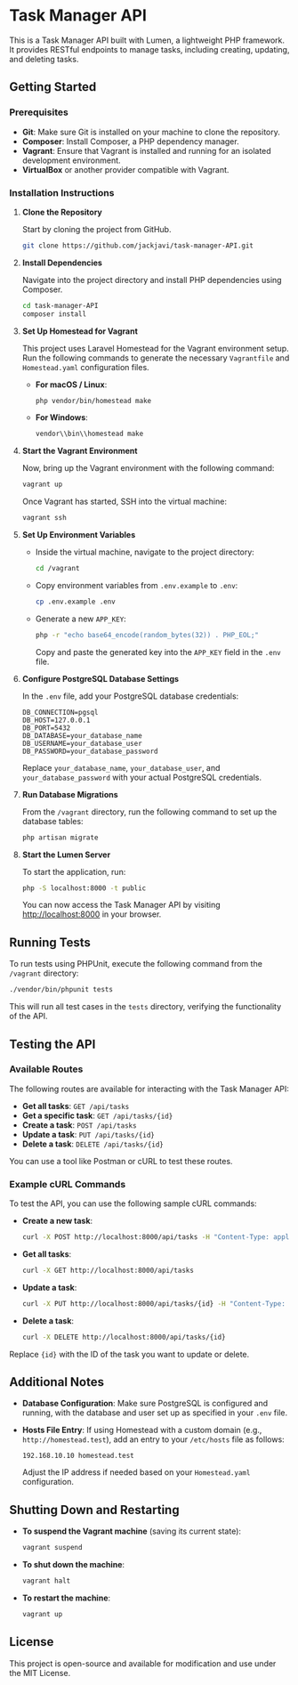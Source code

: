 # Task Manager API

This is a Task Manager API built with Lumen, a lightweight PHP framework. It provides RESTful endpoints to manage tasks, including creating, updating, and deleting tasks.

## Getting Started

### Prerequisites

-   **Git**: Make sure Git is installed on your machine to clone the repository.
-   **Composer**: Install Composer, a PHP dependency manager.
-   **Vagrant**: Ensure that Vagrant is installed and running for an isolated development environment.
-   **VirtualBox** or another provider compatible with Vagrant.

### Installation Instructions

1. **Clone the Repository**

    Start by cloning the project from GitHub.

    ```bash
    git clone https://github.com/jackjavi/task-manager-API.git
    ```

2. **Install Dependencies**

    Navigate into the project directory and install PHP dependencies using Composer.

    ```bash
    cd task-manager-API
    composer install
    ```

3. **Set Up Homestead for Vagrant**

    This project uses Laravel Homestead for the Vagrant environment setup. Run the following commands to generate the necessary `Vagrantfile` and `Homestead.yaml` configuration files.

    - **For macOS / Linux**:

        ```bash
        php vendor/bin/homestead make
        ```

    - **For Windows**:

        ```bash
        vendor\\bin\\homestead make
        ```

4. **Start the Vagrant Environment**

    Now, bring up the Vagrant environment with the following command:

    ```bash
    vagrant up
    ```

    Once Vagrant has started, SSH into the virtual machine:

    ```bash
    vagrant ssh
    ```

5. **Set Up Environment Variables**

    - Inside the virtual machine, navigate to the project directory:

        ```bash
        cd /vagrant
        ```

    - Copy environment variables from `.env.example` to `.env`:

        ```bash
        cp .env.example .env
        ```

    - Generate a new `APP_KEY`:

        ```bash
        php -r "echo base64_encode(random_bytes(32)) . PHP_EOL;"
        ```

        Copy and paste the generated key into the `APP_KEY` field in the `.env` file.

6. **Configure PostgreSQL Database Settings**

    In the `.env` file, add your PostgreSQL database credentials:

    ```plaintext
    DB_CONNECTION=pgsql
    DB_HOST=127.0.0.1
    DB_PORT=5432
    DB_DATABASE=your_database_name
    DB_USERNAME=your_database_user
    DB_PASSWORD=your_database_password
    ```

    Replace `your_database_name`, `your_database_user`, and `your_database_password` with your actual PostgreSQL credentials.

7. **Run Database Migrations**

    From the `/vagrant` directory, run the following command to set up the database tables:

    ```bash
    php artisan migrate
    ```

8. **Start the Lumen Server**

    To start the application, run:

    ```bash
    php -S localhost:8000 -t public
    ```

    You can now access the Task Manager API by visiting [http://localhost:8000](http://localhost:8000) in your browser.

## Running Tests

To run tests using PHPUnit, execute the following command from the `/vagrant` directory:

```bash
./vendor/bin/phpunit tests
```

This will run all test cases in the `tests` directory, verifying the functionality of the API.

## Testing the API

### Available Routes

The following routes are available for interacting with the Task Manager API:

-   **Get all tasks**: `GET /api/tasks`
-   **Get a specific task**: `GET /api/tasks/{id}`
-   **Create a task**: `POST /api/tasks`
-   **Update a task**: `PUT /api/tasks/{id}`
-   **Delete a task**: `DELETE /api/tasks/{id}`

You can use a tool like Postman or cURL to test these routes.

### Example cURL Commands

To test the API, you can use the following sample cURL commands:

-   **Create a new task**:

    ```bash
    curl -X POST http://localhost:8000/api/tasks -H "Content-Type: application/json" -d '{"title": "New Task", "description": "Task description", "status": "pending"}'
    ```

-   **Get all tasks**:

    ```bash
    curl -X GET http://localhost:8000/api/tasks
    ```

-   **Update a task**:

    ```bash
    curl -X PUT http://localhost:8000/api/tasks/{id} -H "Content-Type: application/json" -d '{"title": "Updated Task", "status": "completed"}'
    ```

-   **Delete a task**:

    ```bash
    curl -X DELETE http://localhost:8000/api/tasks/{id}
    ```

Replace `{id}` with the ID of the task you want to update or delete.

## Additional Notes

-   **Database Configuration**: Make sure PostgreSQL is configured and running, with the database and user set up as specified in your `.env` file.
-   **Hosts File Entry**: If using Homestead with a custom domain (e.g., `http://homestead.test`), add an entry to your `/etc/hosts` file as follows:

    ```plaintext
    192.168.10.10 homestead.test
    ```

    Adjust the IP address if needed based on your `Homestead.yaml` configuration.

## Shutting Down and Restarting

-   **To suspend the Vagrant machine** (saving its current state):

    ```bash
    vagrant suspend
    ```

-   **To shut down the machine**:

    ```bash
    vagrant halt
    ```

-   **To restart the machine**:

    ```bash
    vagrant up
    ```

## License

This project is open-source and available for modification and use under the MIT License.
